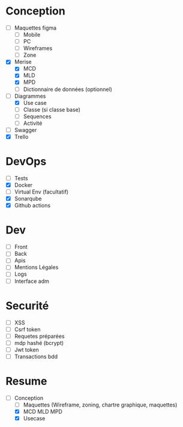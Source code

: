 # Conception
* [ ] Maquettes figma
    - [ ] Mobile
    - [ ] PC
    - [ ] Wireframes
    - [ ] Zone
* [x] Merise
    - [x] MCD
    - [x] MLD
    - [x] MPD
    - [ ] Dictionnaire de données (optionnel)
* [ ] Diagrammes
    - [x] Use case
    - [ ] Classe (si classe base)
    - [ ] Sequences
    - [ ] Activité
* [ ] Swagger
* [x] Trello

# DevOps
* [ ] Tests
* [x] Docker
* [ ] Virtual Env (facultatif)
* [x] Sonarqube
* [x] Github actions

# Dev 
* [ ] Front 
* [ ] Back
* [ ] Apis
* [ ] Mentions Légales
* [ ] Logs
* [ ] Interface adm

# Securité
* [ ] XSS
* [ ] Csrf token
* [ ] Requetes préparées
* [ ] mdp hashé (bcrypt)
* [ ] Jwt token
* [ ] Transactions bdd

# Resume
* [ ] Conception
    - [ ] Maquettes (Wireframe, zoning, chartre graphique, maquettes)
    - [x] MCD MLD MPD
    - [x] Usecase 
